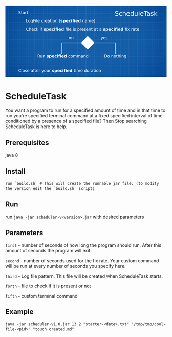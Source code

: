 [![schedule-task](https://github.com/lcristianiim/ScheduleTask/raw/main/static/text8749.png)](#)
# ScheduleTask
You want a program to run for a specified amount of time and in that time to run you're specified terminal command at a fixed specified interval of time conditioned by a presence of a specified file? Then Stop searching ScheduleTask is here to help.

## Prerequisites
java 8

## Install
```
run `build.sh` # This will create the runnable jar file. (to modify the version edit the `build.sh` script)
```
 
## Run
run `java -jar scheduler-v<version>.jar` with desired parameters

## Parameters
`first` - number of seconds of how long the program should run. After this amount of seconds the program will exit. 

`second` - number of seconds used for the fix rate. Your custom command will be run at every number of seconds you specify here.

`third` - Log file pattern. This file will be created when ScheduleTask starts.

`forth` - file to check if it is present or not

`fifth` - custom terminal command

## Example
```
java -jar scheduler-v1.0.jar 13 2 "starter-<date>.txt" "/tmp/tmp/cool-file-<pid>" "touch created.md"
```
